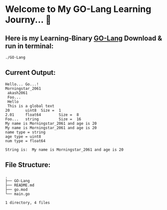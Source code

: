 # Welcome to My GO-Lang Learning Journy... 🚀

## Here is my Learning-Binary [GO-Lang](https://github.com/akash2061/GO-Lang/blob/master/GO-Lang) Download & run in terminal:

```
./GO-Lang
```

## Current Output:
```
Hello... Go...!
Morningstar_2061 
 akash2061 
 Foo... 
 Hello 
 This is a global text
20       uint8  Size =  1
2.01     float64        Size =  8
Foo...   string         Size =  16
My name is Morningstar_2061 and age is 20
My name is Morningstar_2061 and age is 20
name type = string
age type = uint8
num type = float64

String is:  My name is Morningstar_2061 and age is 20
```

## File Structure:
```
.
├── GO-Lang
├── README.md
├── go.mod
└── main.go

1 directory, 4 files
```

